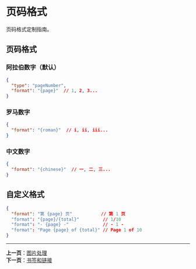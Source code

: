 # 页码格式

页码格式定制指南。

## 页码格式

### 阿拉伯数字（默认）

```json
{
  "type": "pageNumber",
  "format": "{page}"  // 1, 2, 3...
}
```

### 罗马数字

```json
{
  "format": "{roman}"  // i, ii, iii...
}
```

### 中文数字

```json
{
  "format": "{chinese}"  // 一, 二, 三...
}
```

## 自定义格式

```json
{
  "format": "第 {page} 页"           // 第 1 页
  "format": "{page}/{total}"         // 1/10
  "format": "- {page} -"             // - 1 -
  "format": "Page {page} of {total}" // Page 1 of 10
}
```

---

**上一页**：[图片处理](./images-handling.md)  
**下一页**：[书签和链接](./bookmarks-links.md)

